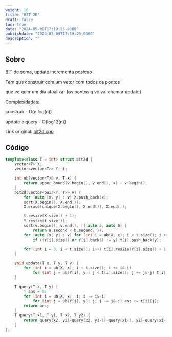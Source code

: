 ```yaml
---
weight: 10
title: "BIT 2D"
draft: false
toc: true
date: "2024-05-09T17:19:25-0300"
publishdate: "2024-05-09T17:19:25-0300"
description: ""
---
```


## Sobre
 BIT de soma, update incrementa posicao

 Tem que construir com um vetor com todos os pontos

 que vc quer um dia atualizar (os pontos q vc vai chamar update)



 Complexidades:

 construir - O(n log(n))

 update e query - O(log^2(n))



Link original: [bit2d.cpp](https://github.com/brunomaletta/Biblioteca/tree/master/Codigo/Estruturas/bit2d.cpp)

## Código
```cpp
template<class T = int> struct bit2d {
	vector<T> X;
	vector<vector<T>> Y, t;

	int ub(vector<T>& v, T x) {
		return upper_bound(v.begin(), v.end(), x) - v.begin();
	}
	bit2d(vector<pair<T, T>> v) {
		for (auto [x, y] : v) X.push_back(x);
		sort(X.begin(), X.end());
		X.erase(unique(X.begin(), X.end()), X.end());

		t.resize(X.size() + 1);
		Y.resize(t.size());
		sort(v.begin(), v.end(), [](auto a, auto b) {
			return a.second < b.second; });
		for (auto [x, y] : v) for (int i = ub(X, x); i < t.size(); i += i&-i)
			if (!Y[i].size() or Y[i].back() != y) Y[i].push_back(y);

		for (int i = 0; i < t.size(); i++) t[i].resize(Y[i].size() + 1);
	}

	void update(T x, T y, T v) {
		for (int i = ub(X, x); i < t.size(); i += i&-i)
			for (int j = ub(Y[i], y); j < t[i].size(); j += j&-j) t[i][j] += v;
	}

	T query(T x, T y) {
		T ans = 0;
		for (int i = ub(X, x); i; i -= i&-i)
			for (int j = ub(Y[i], y); j; j -= j&-j) ans += t[i][j];
		return ans;
	}
	T query(T x1, T y1, T x2, T y2) {
		return query(x2, y2)-query(x2, y1-1)-query(x1-1, y2)+query(x1-1, y1-1);
	}
};
```
